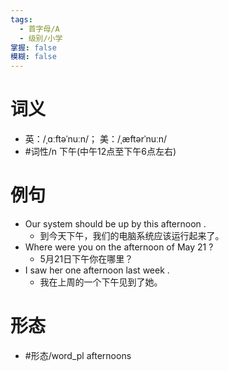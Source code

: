 ```yaml
---
tags:
  - 首字母/A
  - 级别/小学
掌握: false
模糊: false
---
```

# 词义
- 英：/ˌɑːftəˈnuːn/； 美：/ˌæftərˈnuːn/
- #词性/n  下午(中午12点至下午6点左右)
# 例句
- Our system should be up by this afternoon .
	- 到今天下午，我们的电脑系统应该运行起来了。
- Where were you on the afternoon of May 21 ?
	- 5月21日下午你在哪里？
- I saw her one afternoon last week .
	- 我在上周的一个下午见到了她。
# 形态
- #形态/word_pl afternoons
